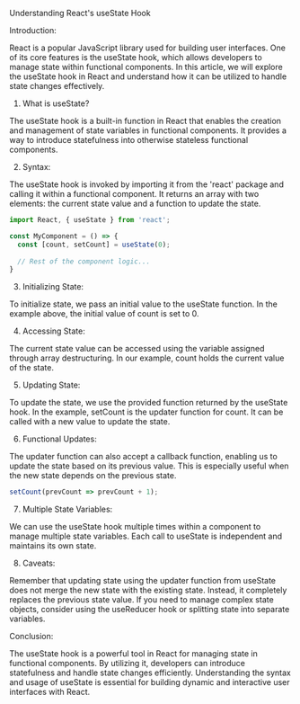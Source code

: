 Understanding React's useState Hook

Introduction:

React is a popular JavaScript library used for building user interfaces. One of its core features is the useState hook, which allows developers to manage state within functional components. In this article, we will explore the useState hook in React and understand how it can be utilized to handle state changes effectively.

1. What is useState?

The useState hook is a built-in function in React that enables the creation and management of state variables in functional components. It provides a way to introduce statefulness into otherwise stateless functional components.

2. Syntax:

The useState hook is invoked by importing it from the 'react' package and calling it within a functional component. It returns an array with two elements: the current state value and a function to update the state.

```js
import React, { useState } from 'react';

const MyComponent = () => {
  const [count, setCount] = useState(0);
  
  // Rest of the component logic...
}
```

3. Initializing State:

To initialize state, we pass an initial value to the useState function. In the example above, the initial value of count is set to 0.

4. Accessing State:

The current state value can be accessed using the variable assigned through array destructuring. In our example, count holds the current value of the state.

5. Updating State:

To update the state, we use the provided function returned by the useState hook. In the example, setCount is the updater function for count. It can be called with a new value to update the state.

6. Functional Updates:

The updater function can also accept a callback function, enabling us to update the state based on its previous value. This is especially useful when the new state depends on the previous state.

```js
setCount(prevCount => prevCount + 1);
```

7. Multiple State Variables:

We can use the useState hook multiple times within a component to manage multiple state variables. Each call to useState is independent and maintains its own state.

8. Caveats:

Remember that updating state using the updater function from useState does not merge the new state with the existing state. Instead, it completely replaces the previous state value. If you need to manage complex state objects, consider using the useReducer hook or splitting state into separate variables.

Conclusion:

The useState hook is a powerful tool in React for managing state in functional components. By utilizing it, developers can introduce statefulness and handle state changes efficiently. Understanding the syntax and usage of useState is essential for building dynamic and interactive user interfaces with React.
